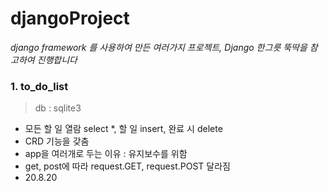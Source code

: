 # djangoProject

*django framework 를 사용하여 만든 여러가지 프로젝트, 
Django 한그릇 뚝딱을 참고하여 진행합니다*

### 1. to_do_list
> db : sqlite3
- 모든 할 일 열람 select *, 할 일  insert, 완료 시 delete
- CRD 기능을 갖춤
- app을 여러개로 두는 이유 : 유지보수를 위함
- get, post에 따라 request.GET, request.POST 달라짐
- 20.8.20 
